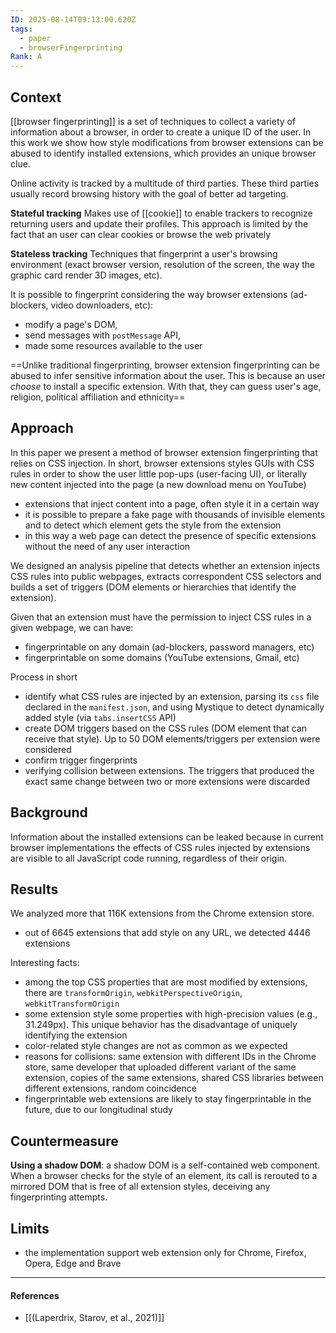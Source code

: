 ```yaml
---
ID: 2025-08-14T09:13:00.620Z
tags:
  - paper
  - browserFingerprinting
Rank: A
---
```

## Context

[[browser fingerprinting]] is a set of techniques to collect a variety of information about a browser, in order to create a unique ID of the user. In this work we show how style modifications from browser extensions can be abused to identify installed extensions, which provides an unique browser clue.

Online activity is tracked by a multitude of third parties. These third parties usually record browsing history with the goal of better ad targeting.

**Stateful tracking**
Makes use of [[cookie]] to enable trackers to recognize returning users and update their profiles. This approach is limited by the fact that an user can clear cookies or browse the web privately

**Stateless tracking**
Techniques that fingerprint a user's browsing environment (exact browser version, resolution of the screen, the way the graphic card render 3D images, etc).

It is possible to fingerprint considering the way browser extensions (ad-blockers, video downloaders, etc):
- modify a page's DOM,
- send messages with `postMessage` API, 
- made some resources available to the user

==Unlike traditional fingerprinting, browser extension fingerprinting can be abused to infer sensitive information about the user. This is because an user *choose* to install a specific extension. With that, they can guess user's age, religion, political affiliation and ethnicity==

## Approach

In this paper we present a method of browser extension fingerprinting that relies on CSS injection. In short, browser extensions styles GUIs with CSS rules in order to show the user little pop-ups (user-facing UI), or literally new content injected into the page (a new download menu on YouTube)
- extensions that inject content into a page, often style it in a certain way
- it is possible to prepare a fake page with thousands of invisible elements and to detect which element gets the style from the extension
- in this way a web page can detect the presence of specific extensions without the need of any user interaction

We designed an analysis pipeline that detects whether an extension injects CSS rules into public webpages, extracts correspondent CSS selectors and builds a set of triggers (DOM elements or hierarchies that identify the extension).

Given that an extension must have the permission to inject CSS rules in a given webpage, we can have:
- fingerprintable on any domain (ad-blockers, password managers, etc)
- fingerprintable on some domains (YouTube extensions, Gmail, etc)

Process in short
- identify what CSS rules are injected by an extension, parsing its `css` file declared in the `manifest.json`, and using Mystique to detect dynamically added style (via `tabs.insertCSS` API)
- create DOM triggers based on the CSS rules (DOM element that can receive that style). Up to 50 DOM elements/triggers per extension were considered
- confirm trigger fingerprints
- verifying collision between extensions. The triggers that produced the exact same change between two or more extensions were discarded

## Background

Information about the installed extensions can be leaked because in current browser implementations the effects of CSS rules injected by extensions are visible to all JavaScript code running, regardless of their origin. 

## Results

We analyzed more that 116K extensions from the Chrome extension store.
- out of 6645 extensions that add style on any URL, we detected 4446 extensions

Interesting facts:
- among the top CSS properties that are most modified by extensions, there are `transformOrigin`, `webkitPerspectiveOrigin`, `webkitTransformOrigin`
- some extension style some properties with high-precision values (e.g., 31.249px). This unique behavior has the disadvantage of uniquely identifying the extension
- color-related style changes are not as common as we expected
- reasons for collisions: same extension with different IDs in the Chrome store, same developer that uploaded different variant of the same extension, copies of the same extensions, shared CSS libraries between different extensions, random coincidence
- fingerprintable web extensions are likely to stay fingerprintable in the future, due to our longitudinal study

## Countermeasure

**Using a shadow DOM**: a shadow DOM is a self-contained web component. When a browser checks for the style of an element, its call is rerouted to a mirrored DOM that is free of all extension styles, deceiving any fingerprinting attempts.

## Limits

- the implementation support web extension only for Chrome, Firefox, Opera, Edge and Brave

---
#### References
- [[(Laperdrix, Starov, et al., 2021)]]
